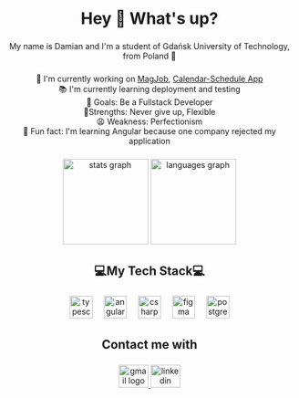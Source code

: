 

<h1 align="center">Hey 👋 What's up?</h1>

###

<p align="center">My name is Damian and I'm a student of Gdańsk University of Technology, from Poland 🥟</p>

###
  <p align="center">🔬 I'm currently working on <a href="https://github.com/KeepIt-Up/MagJob">MagJob</a>, <a href="https://github.com/DamianLaczynski/Calendar-Schedule-App">Calendar-Schedule App</a><br>
      📚 I'm currently learning deployment and testing<br>
      🎯 Goals: Be a Fullstack Developer<br>
      💪Strengths: Never give up, Flexible<br>
      😩 Weakness: Perfectionism<br>
      🎲 Fun fact: I'm learning Angular because one company rejected my application</p>
  


</div>


###

<div align="center">
  <img src="https://github-readme-stats.vercel.app/api?username=DamianLaczynski&hide_title=true&hide_rank=true&show_icons=true&include_all_commits=true&count_private=true&disable_animations=true&theme=dracula&locale=en&hide_border=true&order=1" height="150" alt="stats graph"  />
  <img src="https://github-readme-stats.vercel.app/api/top-langs?username=DamianLaczynski&locale=en&hide_title=true&layout=compact&card_width=320&langs_count=5&theme=dracula&hide_border=true&order=2" height="150" alt="languages graph"  />
</div>

###

<h2 align="center">💻My Tech Stack💻</h2>

###

<div align="center">
  <img src="https://img.shields.io/badge/TypeScript-3178C6?logo=typescript&logoColor=white&style=for-the-badge" height="40" alt="typescript logo"  />
  <img width="12" />
  <img src="https://img.shields.io/badge/Angular-DD0031?logo=angular&logoColor=white&style=for-the-badge" height="40" alt="angularjs logo"  />
  <img width="12" />
  <img src="https://img.shields.io/badge/C Sharp-239120?logo=csharp&logoColor=white&style=for-the-badge" height="40" alt="csharp logo"  />
  <img width="12" />
  <img src="https://img.shields.io/badge/Figma-F24E1E?logo=figma&logoColor=white&style=for-the-badge" height="40" alt="figma logo"  />
  <img width="12" />
  <img src="https://img.shields.io/badge/PostgreSQL-4169E1?logo=postgresql&logoColor=white&style=for-the-badge" height="40" alt="postgresql logo"  />
</div>

###

<h2 align="center">Contact me with</h2>

###

<div align="center">
  <a href="mailto:damian.laczynski.edu@gmail.com" target="_blank">
    <img src="https://raw.githubusercontent.com/maurodesouza/profile-readme-generator/master/src/assets/icons/social/gmail/default.svg" width="52" height="40" alt="gmail logo"  />
  </a>
  <a href="https://www.linkedin.com/in/damianlaczynski/" target="_blank">
    <img src="https://raw.githubusercontent.com/maurodesouza/profile-readme-generator/master/src/assets/icons/social/linkedin/default.svg" width="52" height="40" alt="linkedin logo"  />
  </a>
</div>

###
